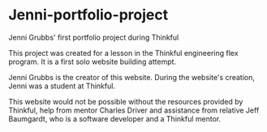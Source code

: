# Jenni-portfolio-project
Jenni Grubbs' first portfolio project during Thinkful

This project was created for a lesson in the Thinkful engineering flex program. It is a first solo website building attempt.

Jenni Grubbs is the creator of this website. During the website's creation, Jenni was a student at Thinkful.

This website would not be possible without the resources provided by Thinkful, help from mentor Charles Driver and assistance from relative Jeff Baumgardt, who is a software developer and a Thinkful mentor.
